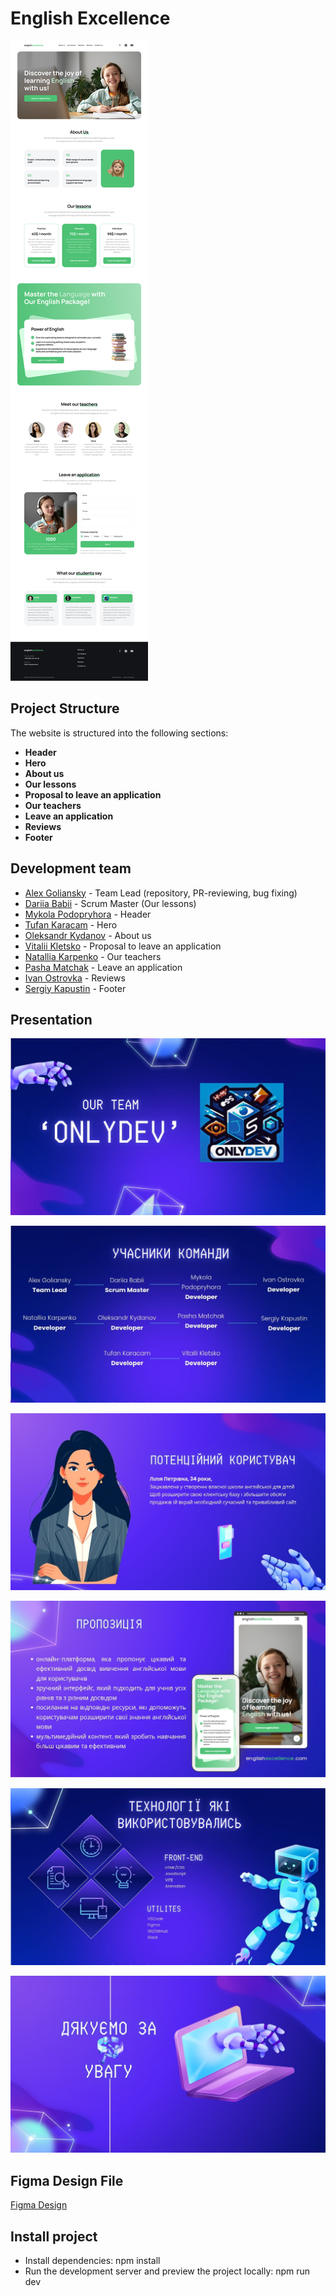 # English Excellence

![Landing Page](./assets/english-excellence.jpg)

## Project Structure

The website is structured into the following sections:

- **Header**
- **Hero**
- **About us**
- **Our lessons**
- **Proposal to leave an application**
- **Our teachers**
- **Leave an application**
- **Reviews**
- **Footer**

## Development team

- [Alex Goliansky](https://github.com/megabytos) - Team Lead (repository, PR-reviewing, bug fixing)
- [Dariia Babii](https://github.com/DariiaBabii) - Scrum Master (Our lessons)
- [Mykola Podopryhora](https://github.com/nickunderhill) - Header
- [Tufan Karacam](https://github.com/tufankaracam) - Hero
- [Oleksandr Kydanov](https://github.com/saniola) - About us
- [Vitalii Kletsko](https://github.com/vkletsko) - Proposal to leave an application
- [Natallia Karpenko](https://github.com/Netaly79) - Our teachers
- [Pasha Matchak](https://github.com/pavlomatchak) - Leave an application
- [Ivan Ostrovka](https://github.com/ZorAnderius) - Reviews
- [Sergiy Kapustin](https://github.com/sergiy-ka) - Footer

## Presentation

![Start](./assets/01.jpg)

![Team](./assets/02.jpg)

![Client](./assets/03.jpg)

![Propose](./assets/04.jpg)

![Tech](./assets/05.jpg)

![Goodbye](./assets/06.jpg)

## Figma Design File

[Figma Design](https://www.figma.com/file/MrdZUmIfeT1bKd8u5GWLRt/English-Excellence-2.0?type=design&node-id=0%3A1&mode=design&t=ABsxLoZAXhbRJT6P-1)

## Install project

- Install dependencies: npm install
- Run the development server and preview the project locally: npm run dev